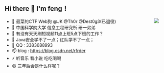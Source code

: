 ## Hi there 👋 I'm feng！
<a href="https://github.com/anuraghazra/github-readme-stats">
  <img align="right" src="https://github-readme-stats.vercel.app/api?username=bfengj&hide=&show_icons=true&theme=radical" />
</a>


- 🔭 最菜的CTF Web狗 @JK @Th0r @Dest0g3(已退役)
- 🌱 中国科学院大学 信息工程研究所 研一弟弟
- 👯 有没有天天刷短视频11点上班5点下班的工作？
- 🤔 Java安全学不了一点；红队学不了一点；
- 💬 QQ : 3383688993
- 📫 blog : https://blog.csdn.net/rfrder
- ⚡ 听音乐 看小说 吃吃喝喝
- 😄 三年后会是什么样呢？











